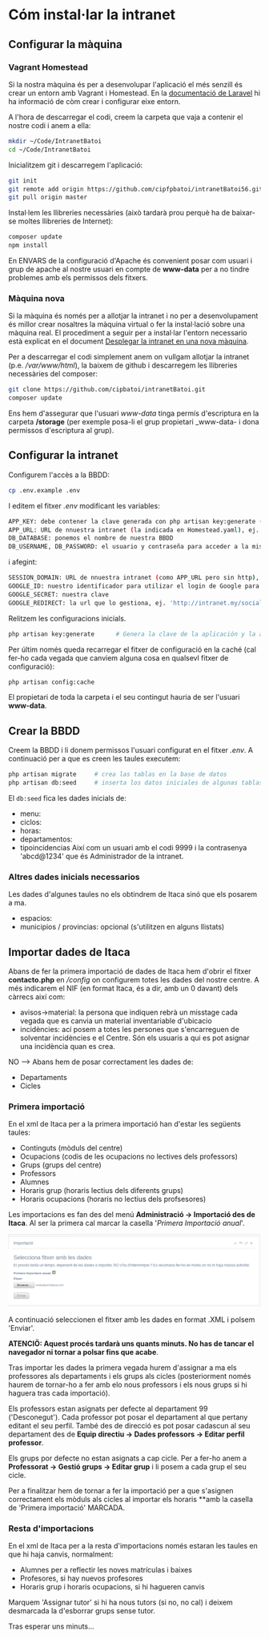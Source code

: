 # Cóm instal·lar la intranet

## Configurar la màquina
### Vagrant Homestead
Si la nostra màquina és per a desenvolupar l'aplicació el més senzill és crear un entorn amb Vagrant i Homestead. En la [documentació de Laravel](https://laravel.com/docs/5.6/homestead) hi ha informació de còm crear i configurar eixe entorn.

A l'hora de descarregar el codi, creem la carpeta que vaja a contenir el nostre codi i anem a ella:
```bash
mkdir ~/Code/IntranetBatoi
cd ~/Code/IntranetBatoi
```

Inicialitzem git i descarregem l'aplicació:
```bash
git init
git remote add origin https://github.com/cipfpbatoi/intranetBatoi56.git
git pull origin master
```
Instal·lem les llibreries necessàries (això tardarà prou perquè ha de baixar-se moltes llibreries de Internet):
```bash
composer update
npm install
```
En ENVARS de la configuració d'Apache és convenient posar com usuari i grup de apache al nostre usuari en compte de **www-data** per a no tindre problemes amb els permissos dels fitxers.

### Màquina nova
Si la màquina és només per a allotjar la intranet i no per a desenvolupament és millor crear nosaltres la màquina virtual o fer la instal·lació sobre una màquina real. El procediment a seguir per a instal·lar l'entorn necessario està explicat en el document [Desplegar la intranet en una nova màquina](./desplegament.md).

Per a descarregar el codi simplement anem on vullgam allotjar la intranet (p.e. _/var/www/html_), la baixem de github i descarregem les llibreries necessàries del composer:
```bash
git clone https://github.com/cipbatoi/intranetBatoi.git
composer update
```
Ens hem d'assegurar que l'usuari _www-data_ tinga permís d'escriptura en la carpeta **/storage** (per exemple posa-li el grup propietari _www-data- i dona permissos d'escriptura al grup).

## Configurar la intranet
Configurem l'accès a la BBDD:
```bash
cp .env.example .env
```
I editem el fitxer _.env_ modificant les variables:
```bash
APP_KEY: debe contener la clave generada con php artisan key:generate (se hace automáticamente)
APP_URL: URL de nnuestra intranet (la indicada en Homestead.yaml), ej. http://intranet.my
DB_DATABASE: ponemos el nombre de nuestra BBDD
DB_USERNAME, DB_PASSWORD: el usuario y contraseña para acceder a la misma
```
i afegint:
```bash
SESSION_DOMAIN: URL de nnuestra intranet (como APP_URL pero sin http), ej. intranet.my
GOOGLE_ID: nuestro identificador para utilizar el login de Google para loguearnos en la intranet
GOOGLE_SECRET: nuestra clave
GOOGLE_REDIRECT: la url que lo gestiona, ej. 'http://intranet.my/social/callback/google'
```

Relitzem les configuracions inicials. 
```bash
php artisan key:generate      # Genera la clave de la aplicación y la añade a APP_KEY en el fichero .env
```

Per últim només queda recarregar el fitxer de configuració en la caché (cal fer-ho cada vegada que canviem alguna cosa en qualsevl fitxer de configuració):
```bash
php artisan config:cache
```
El propietari de toda la carpeta i el seu contingut hauria de ser l'usuari **www-data**.

## Crear la BBDD
Creem la BBDD i li donem permissos l'usuari configurat en el fitxer _.env_. A continuació per a que es creen les taules executem:
```bash
php artisan migrate     # crea las tablas en la base de datos
php artisan db:seed     # inserta los datos iniciales de algunas tablas
```
El `db:seed` fica les dades inicials de:
* menu:
* ciclos:
* horas:
* departamentos:
* tipoincidencias
Així com un usuari amb el codi 9999 i la contrasenya 'abcd@1234' que és Administrador de la intranet.

### Altres dades inicials necessarios
Les dades d'algunes taules no els obtindrem de Itaca sinó que els posarem a ma.
* espacios:
* municipios / provincias: opcional (s'utilitzen en alguns llistats)

## Importar dades de Itaca
Abans de fer la primera importació de dades de Itaca hem d'obrir el fitxer **contacto.php** en _/config_ on configurem totes les dades del nostre centre. A més indicarem el NIF (en format Itaca, és a dir, amb un 0 davant) dels càrrecs així com:
* avisos->material: la persona que indiquen rebrà un misstage cada vegada que es canvia un material inventariable d'ubicacio
* incidències: ací posem a totes les persones que s'encarreguen de solventar incidències e el Centre. Són els usuaris a qui es pot asignar una incidència quan es crea.

NO --> Abans hem de posar correctament les dades de:
* Departaments
* Cicles

### Primera importació
En el xml de Itaca per a la primera importació han d'estar les següents taules:
* Continguts (mòduls del centre)
* Ocupacions (codis de les ocupacions no lectives dels professors)
* Grups (grups del centre)
* Professors
* Alumnes
* Horaris grup (horaris lectius dels diferents grups)
* Horaris ocupacions (horaris no lectius dels profsesores)

Les importacions es fan des del menú **Administració -> Importació des de Itaca**. Al ser la primera cal marcar la casella '_Primera Importació anual_'.

![Importar dades itaca](./img/setupImportItaca1a-1.png)

A continuació seleccionen el fitxer amb les dades en format .XML i polsem 'Enviar'.

**ATENCIÖ: Aquest procés tardarà uns quants minuts. No has de tancar el navegador ni tornar a polsar fins que acabe**.

Tras importar les dades la primera vegada hurem d'assignar a ma els professores als departaments i els grups als cicles (posteriorment només haurem de tornar-ho a fer amb elo nous professors i els nous grups si hi haguera tras cada importació).

Els professors estan asignats per defecte al departament 99 ('Desconegut'). Cada professor pot posar el departament al que pertany editant el seu perfil. També des de direcció es pot posar cadascun al seu departament des de **Equip directiu -> Dades professors -> Editar perfil professor**.

Els grups por defecte no estan asignats a cap cicle. Per a fer-ho anem a **Professorat -> Gestió grups -> Editar grup** i li posem a cada grup el seu cicle.

Per a finalitzar hem de tornar a fer la importació per a que s'asignen correctament els mòduls als cicles al importar els horaris **amb la casella de 'Primera importació' MARCADA.

### Resta d'importacions
En el xml de Itaca per a la resta d'importacions només estaran les taules en que hi haja canvis, normalment:
* Alumnes per a reflectir les noves matrículas i baixes
* Profesores, si hay nuevos profesores
* Horaris grup i horaris ocupacions, si hi hagueren canvis

Marquem 'Assignar tutor' si hi ha nous tutors (si no, no cal) i deixem desmarcada la d'esborrar grups sense tutor.

Tras esperar uns minuts...



